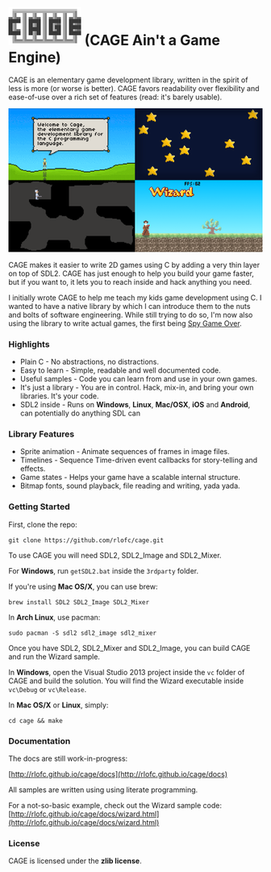 ![CAGE](https://raw.githubusercontent.com/rlofc/rlofc.github.com/master/cage/_images/cage.png) (CAGE Ain't a Game Engine)
=============================================================================================

CAGE is an elementary game development library, written in the spirit of less is more (or
worse is better). CAGE favors readability over flexibility and
ease-of-use over a rich set of features (read: it's barely
usable).

![CAGE Screenshots](https://github.com/rlofc/rlofc.github.com/raw/master/cage/docs/_images/cage-samples.png)

CAGE makes it easier to write 2D games using C by
adding a very thin layer on top of SDL2.
CAGE has just enough to help you build your game faster,
but if you want to, it lets you to reach inside and hack anything you need.

I initially wrote CAGE to help me teach my kids game development using
C. I wanted to have a native library by which I can introduce them
to the nuts and bolts of software engineering.
While still trying to do so, I'm now also using the library
to write actual games, the first being
[Spy Game Over](https://forums.tigsource.com/index.php?topic=52287.0).

### Highlights

* Plain C - No abstractions, no distractions.
* Easy to learn - Simple, readable and well documented code.
* Useful samples - Code you can learn from and use in your own games.
* It's just a library - You are in control. Hack, mix-in,
  and bring your own libraries. It's your code.
* SDL2 inside - Runs on **Windows**, **Linux**, **Mac/OSX**, **iOS** and **Android**, can potentially do anything SDL can

### Library Features

* Sprite animation - Animate sequences of frames in image files.
* Timelines - Sequence Time-driven event callbacks for story-telling and effects.
* Game states - Helps your game have a scalable internal structure.
* Bitmap fonts, sound playback, file reading and
  writing, yada yada.

### Getting Started

First, clone the repo:

    git clone https://github.com/rlofc/cage.git

To use CAGE you will need SDL2, SDL2_Image and SDL2_Mixer.

For **Windows**, run `getSDL2.bat` inside the `3rdparty` folder.

If you're using **Mac OS/X**, you can use brew:

    brew install SDL2 SDL2_Image SDL2_Mixer

In **Arch Linux**, use pacman:

    sudo pacman -S sdl2 sdl2_image sdl2_mixer


Once you have SDL2, SDL2_Mixer and SDL2_Image, you can build CAGE and run the
Wizard sample.

In **Windows**, open the Visual Studio 2013 project inside the `vc` folder of CAGE
and build the solution. You will find the Wizard executable inside `vc\Debug` or `vc\Release`.

In **Mac OS/X** or **Linux**, simply:

    cd cage && make
    

### Documentation

The docs are still work-in-progress:

[http://rlofc.github.io/cage/docs](http://rlofc.github.io/cage/docs)

All samples are written using using literate programming.

For a not-so-basic example, check out the Wizard sample code:
[http://rlofc.github.io/cage/docs/wizard.html](http://rlofc.github.io/cage/docs/wizard.html)

### License

CAGE is licensed under the **zlib license**.
